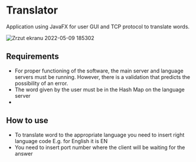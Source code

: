 # Translator
Application using JavaFX for user GUI and TCP protocol to translate words.

![Zrzut ekranu 2022-05-09 185302](https://user-images.githubusercontent.com/99674392/167459216-61d54518-b96f-47d9-9de4-4dac0626bd12.png)

## Requirements
- For proper functioning of the software, the main server and language servers must be running. However, there is a validation that predicts the possibility of an error. 
- The word given by the user must be in the Hash Map on the language server
- 
## How to use
- To translate word to the appropriate language you need to insert right language code E.g. for English it is EN
- You need to insert port number where the client will be waiting for the answer




